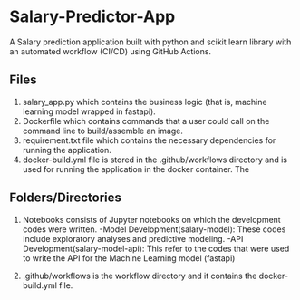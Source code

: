 # Salary-Predictor-App
A Salary prediction application built with python and scikit learn library with an automated workflow (CI/CD) using GitHub Actions.

## Files
1. salary_app.py which contains the business logic (that is, machine learning model wrapped in fastapi).
2. Dockerfile which contains commands that a user could call on the command line to build/assemble an image.
3. requirement.txt file which contains the necessary dependencies for running the application.
4. docker-build.yml file is stored in the .github/workflows directory and is used for running the application in the docker container.
The

## Folders/Directories
1. Notebooks consists of Jupyter notebooks on which the development codes were written.
  -Model Development(salary-model): These codes include exploratory analyses and predictive modeling.
  -API Development(salary-model-api): This refer to the codes that were used to write the API for the Machine Learning model (fastapi)
  
2. .github/workflows is the workflow directory and it contains the docker-build.yml file. 
